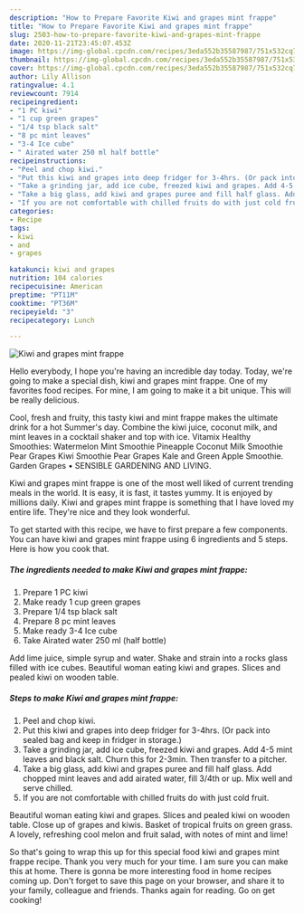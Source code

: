 ```yaml
---
description: "How to Prepare Favorite Kiwi and grapes mint frappe"
title: "How to Prepare Favorite Kiwi and grapes mint frappe"
slug: 2503-how-to-prepare-favorite-kiwi-and-grapes-mint-frappe
date: 2020-11-21T23:45:07.453Z
image: https://img-global.cpcdn.com/recipes/3eda552b35587987/751x532cq70/kiwi-and-grapes-mint-frappe-recipe-main-photo.jpg
thumbnail: https://img-global.cpcdn.com/recipes/3eda552b35587987/751x532cq70/kiwi-and-grapes-mint-frappe-recipe-main-photo.jpg
cover: https://img-global.cpcdn.com/recipes/3eda552b35587987/751x532cq70/kiwi-and-grapes-mint-frappe-recipe-main-photo.jpg
author: Lily Allison
ratingvalue: 4.1
reviewcount: 7914
recipeingredient:
- "1 PC kiwi"
- "1 cup green grapes"
- "1/4 tsp black salt"
- "8 pc mint leaves"
- "3-4 Ice cube"
- " Airated water 250 ml half bottle"
recipeinstructions:
- "Peel and chop kiwi."
- "Put this kiwi and grapes into deep fridger for 3-4hrs. (Or pack into sealed bag and keep in fridger in storage.)"
- "Take a grinding jar, add ice cube, freezed kiwi and grapes. Add 4-5 mint leaves and black salt. Churn this for 2-3min. Then transfer to a pitcher."
- "Take a big glass, add kiwi and grapes puree and fill half glass. Add chopped mint leaves and add airated water, fill 3/4th or up. Mix well and serve chilled."
- "If you are not comfortable with chilled fruits do with just cold fruit."
categories:
- Recipe
tags:
- kiwi
- and
- grapes

katakunci: kiwi and grapes 
nutrition: 104 calories
recipecuisine: American
preptime: "PT11M"
cooktime: "PT36M"
recipeyield: "3"
recipecategory: Lunch

---
```



![Kiwi and grapes mint frappe](https://img-global.cpcdn.com/recipes/3eda552b35587987/751x532cq70/kiwi-and-grapes-mint-frappe-recipe-main-photo.jpg)

Hello everybody, I hope you're having an incredible day today. Today, we're going to make a special dish, kiwi and grapes mint frappe. One of my favorites food recipes. For mine, I am going to make it a bit unique. This will be really delicious.

Cool, fresh and fruity, this tasty kiwi and mint frappe makes the ultimate drink for a hot Summer&#39;s day. Combine the kiwi juice, coconut milk, and mint leaves in a cocktail shaker and top with ice. Vitamix Healthy Smoothies: Watermelon Mint Smoothie Pineapple Coconut Milk Smoothie Pear Grapes Kiwi Smoothie Pear Grapes Kale and Green Apple Smoothie. Garden Grapes • SENSIBLE GARDENING AND LIVING.

Kiwi and grapes mint frappe is one of the most well liked of current trending meals in the world. It is easy, it is fast, it tastes yummy. It is enjoyed by millions daily. Kiwi and grapes mint frappe is something that I have loved my entire life. They're nice and they look wonderful.


To get started with this recipe, we have to first prepare a few components. You can have kiwi and grapes mint frappe using 6 ingredients and 5 steps. Here is how you cook that.

<!--inarticleads1-->

##### The ingredients needed to make Kiwi and grapes mint frappe:

1. Prepare 1 PC kiwi
1. Make ready 1 cup green grapes
1. Prepare 1/4 tsp black salt
1. Prepare 8 pc mint leaves
1. Make ready 3-4 Ice cube
1. Take  Airated water 250 ml (half bottle)


Add lime juice, simple syrup and water. Shake and strain into a rocks glass filled with ice cubes. Beautiful woman eating kiwi and grapes. Slices and pealed kiwi on wooden table. 

<!--inarticleads2-->

##### Steps to make Kiwi and grapes mint frappe:

1. Peel and chop kiwi.
1. Put this kiwi and grapes into deep fridger for 3-4hrs. (Or pack into sealed bag and keep in fridger in storage.)
1. Take a grinding jar, add ice cube, freezed kiwi and grapes. Add 4-5 mint leaves and black salt. Churn this for 2-3min. Then transfer to a pitcher.
1. Take a big glass, add kiwi and grapes puree and fill half glass. Add chopped mint leaves and add airated water, fill 3/4th or up. Mix well and serve chilled.
1. If you are not comfortable with chilled fruits do with just cold fruit.


Beautiful woman eating kiwi and grapes. Slices and pealed kiwi on wooden table. Close up of grapes and kiwis. Basket of tropical fruits on green grass. A lovely, refreshing cool melon and fruit salad, with notes of mint and lime! 

So that's going to wrap this up for this special food kiwi and grapes mint frappe recipe. Thank you very much for your time. I am sure you can make this at home. There is gonna be more interesting food in home recipes coming up. Don't forget to save this page on your browser, and share it to your family, colleague and friends. Thanks again for reading. Go on get cooking!
